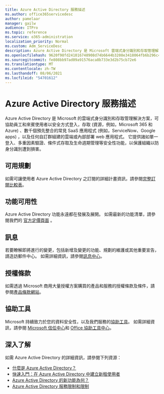 ```yaml
---
title: Azure Active Directory 服務描述
ms.author: office365servicedesc
author: pamelaar
manager: gailw
audience: ITPro
ms.topic: reference
ms.service: o365-administration
localization_priority: Normal
ms.custom: Adm_ServiceDesc
description: Azure Active Directory 是 Microsoft 雲端式身分識別和存取管理解決方案，可協助員工和來賓使用者以安全方式登入或存取資源。
ms.openlocfilehash: 9620f98fd241016748908d74b6644b3208e3418064fb6b296c433836bc8c31d0
ms.sourcegitcommit: fe808bb97ad09a91576aca8b733e3d2b75cb72e6
ms.translationtype: MT
ms.contentlocale: zh-TW
ms.lasthandoff: 08/06/2021
ms.locfileid: "54701612"
---
```

# <a name="azure-active-directory-service-description"></a>Azure Active Directory 服務描述

Azure Active Directory 是 Microsoft 的雲端式身分識別和存取管理解決方案，可協助員工和來賓使用者以安全方式登入，存取 (資源，例如，Microsoft 365 和 Azure) 、數千個預先整合的常見 SaaS 應用程式 (例如，ServiceNow、Google apps) ，以及任何自訂群組建的雲端或內部部署 web 應用程式。 它提供諸如單一登入、多重因素驗證、條件式存取及生命週期管理等安全性功能，以保護組織以防身分識別遭到損害。

## <a name="available-plans"></a>可用規劃

如需可讓使用者 Azure Active Directory 之訂閱的詳細計畫資訊，請參閱[完整訂閱比較表](https://go.microsoft.com/fwlink/?linkid=2139145)。

## <a name="feature-availability"></a>功能可用性

Azure Active Directory 功能永遠都在發展及展開。 如需最新的功能清單，請參閱我們的 [官方定價頁面](https://www.microsoft.com/security/business/identity-access-management/azure-ad-pricing) 。

## <a name="messaging"></a>訊息

若要瞭解即將進行的變更，包括新增及變更的功能、規劃的維護或其他重要宣告，請造訪郵件中心。 如需詳細資訊，請參閱[訊息中心](/microsoft-365/admin/manage/message-center)。

## <a name="licensing-terms"></a>授權條款

如需透過 Microsoft 商用大量授權方案購買的產品和服務的授權條款及條件，請參閱[產品條款網站](https://www.microsoft.com/licensing/terms/)。

## <a name="accessibility"></a>協助工具

Microsoft 持續致力於您的資料安全性，以及我們服務的[協助工具](https://www.microsoft.com/trust-center/compliance/accessibility)。 如需詳細資訊，請參閱 [Microsoft 信任中心](https://www.microsoft.com/trust-center)和 [Office 協助工具中心](https://support.office.com/article/ecab0fcf-d143-4fe8-a2ff-6cd596bddc6d)。

## <a name="learn-more"></a>深入了解

如需 Azure Active Directory 的詳細資訊，請參閱下列資源：

- [什麼是 Azure Active Directory？](/azure/active-directory/fundamentals/active-directory-whatis)
- [快速入門：在 Azure Active Directory 中建立新租使用者](/azure/active-directory/fundamentals/active-directory-access-create-new-tenant)
- [Azure Active Directory 的新功能為何？](/azure/active-directory/fundamentals/whats-new)
- [Azure Active Directory 服務限制和限制](/azure/active-directory/enterprise-users/directory-service-limits-restrictions)
